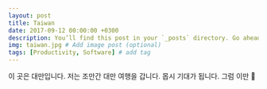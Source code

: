 ```yaml
---
layout: post
title: Taiwan
date: 2017-09-12 00:00:00 +0300
description: You’ll find this post in your `_posts` directory. Go ahead and edit it and re-build the site to see your changes. # Add post description (optional)
img: taiwan.jpg # Add image post (optional)
tags: [Productivity, Software] # add tag
---
```


이 곳은 대만입니다.
저는 조만간 대만 여행을 갑니다.
몹시 기대가 됩니다.
그럼 이만 🤶